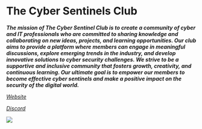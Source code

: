 # The Cyber Sentinels Club
        
***The mission of The Cyber Sentinel Club is to create a community of cyber and IT professionals who are committed to sharing knowledge and collaborating on new ideas, projects, and learning opportunities. Our club aims to provide a platform where members can engage in meaningful discussions, explore emerging trends in the industry, and develop innovative solutions to cyber security challenges. We strive to be a supportive and inclusive community that fosters growth, creativity, and continuous learning. Our ultimate goal is to empower our members to become effective cyber sentinels and make a positive impact on the security of the digital world.***

[*Website*](https://cybersentinels.org)

[*Discord*](https://discord.io/cybersentinels)

![](https://discord.io/cybersentinels/badge)
